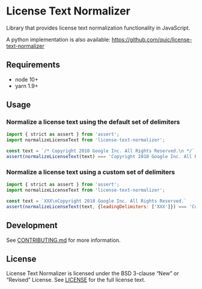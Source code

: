 # License Text Normalizer

Library that provides license text normalization functionality in JavaScript.

A python implementation is also available: https://github.com/quic/license-text-normalizer

## Requirements

* node 10+
* yarn 1.9+

## Usage

### Normalize a license text using the default set of delimiters

```js
import { strict as assert } from 'assert';
import normalizeLicenseText from 'license-text-normalizer';

const text = `/* Copyright 2010 Google Inc. All Rights Reserved.\n */`
assert(normalizeLicenseText(text) === 'Copyright 2010 Google Inc. All Rights Reserved.')
```

### Normalize a license text using a custom set of delimiters

```js
import { strict as assert } from 'assert';
import normalizeLicenseText from 'license-text-normalizer';

const text = `XXX\nCopyright 2010 Google Inc. All Rights Reserved.`
assert(normalizeLicenseText(text, {leadingDelimiters: ['XXX']}) === 'Copyright 2010 Google Inc. All Rights Reserved.')
```

## Development

See [CONTRIBUTING.md](CONTRIBUTING.md) for more information.

## License

License Text Normalizer is licensed under the BSD 3-clause “New” or “Revised” License. See [LICENSE](LICENSE) for the full license text.
